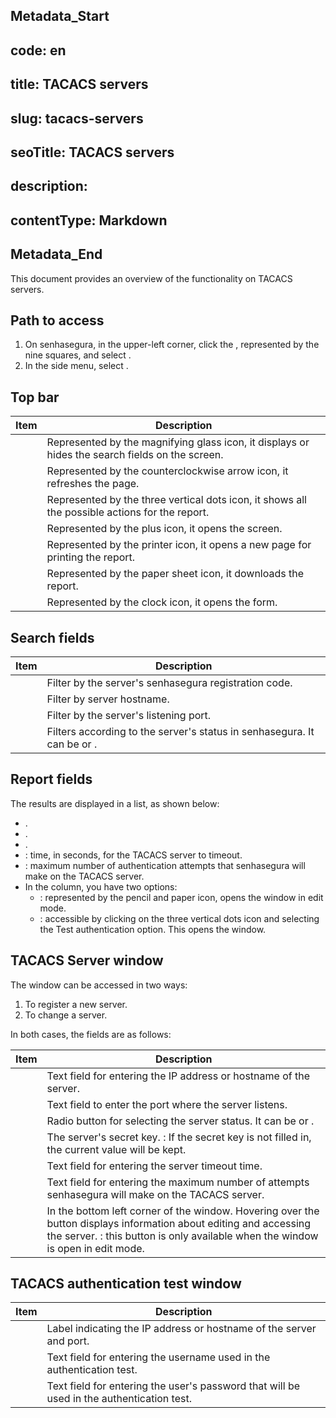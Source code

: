 ## Metadata_Start 
## code: en
## title: TACACS servers 
## slug: tacacs-servers 
## seoTitle: TACACS servers 
## description:  
## contentType: Markdown 
## Metadata_End
This document provides an overview of the functionality on TACACS servers.

## Path to access

1. On senhasegura, in the upper-left corner, click the , represented by the nine squares, and select .
2. In the side menu, select .

## Top bar

| Item                      | Description                                                                                                                                                                                        |
| ------------------------- | -------------------------------------------------------------------------------------------------------------------------------------------------------------------------------------------------- |
|     | Represented by the magnifying glass icon, it displays or hides the search fields on the screen.                                                                                                    |
|           | Represented by the counterclockwise arrow icon, it refreshes the page.                                                                                                                             |
|     | Represented by the three vertical dots icon, it shows all the possible actions for the report.                                                                                                     |
|              | Represented by the plus icon, it opens the  screen.                                                                                                                              |
|     | Represented by the printer icon, it opens a new page for printing the report.                                                                                                                      |
|       | Represented by the paper sheet icon, it downloads the report.                                                                                                                                      |
|  | Represented by the clock icon, it opens the  form. |

## Search fields

| Item               | Description                                                                   |
| ------------------ | ----------------------------------------------------------------------------- |
|        | Filter by the server's senhasegura registration code.                         |
|  | Filter by server hostname.                                                    |
|      | Filter by the server's listening port.                                        |
|   | Filters according to the server's status in senhasegura. It can be  or . |

## Report fields

The results are displayed in a list, as shown below:

* .
* .
* .
* : time, in seconds, for the TACACS server to timeout.
* : maximum number of authentication attempts that senhasegura will make on the TACACS server.
* In the  column, you have two options:
  * : represented by the pencil and paper icon, opens the  window in edit mode.
  * : accessible by clicking on the three vertical dots icon and selecting the Test authentication option. This opens the  window.

## TACACS Server window

The  window can be accessed in two ways:

1. To register a new server.
2. To change a server.

In both cases, the fields are as follows:

| Item                   | Description                                                                                                                                                                                                   |
| ---------------------- | ------------------------------------------------------------------------------------------------------------------------------------------------------------------------------------------------------------- |
|      | Text field for entering the IP address or hostname of the server.                                                                                                                                             |
|          | Text field to enter the port where the server listens.                                                                                                                                                        |
|       | Radio button for selecting the server status. It can be  or .                                                                                                                         |
|    | The server's secret key. : If the secret key is not filled in, the current value will be kept.                                                                                                   |
|    | Text field for entering the server timeout time.                                                                                                                                                              |
|  | Text field for entering the maximum number of attempts senhasegura will make on the TACACS server.                                                                                                            |
|      | In the bottom left corner of the window. Hovering over the button displays information about editing and accessing the server. : this button is only available when the window is open in edit mode. |

## TACACS authentication test window

| Item          | Description                                                                               |
| ------------- | ----------------------------------------------------------------------------------------- |
|    | Label indicating the IP address or hostname of the server and port.                       |
|  | Text field for entering the username used in the authentication test.                     |
|  | Text field for entering the user's password that will be used in the authentication test. |